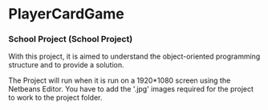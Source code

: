# PlayerCardGame
### School Project (School Project)

With this project, it is aimed to understand the object-oriented programming structure and to provide a solution.

The Project will run when it is run on a 1920*1080 screen using the Netbeans Editor. You have to add the '.jpg' images required for the project to work to the project folder.
